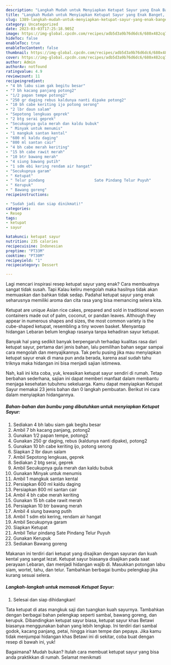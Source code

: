 ```yaml
---
description: "Langkah Mudah untuk Menyiapkan Ketupat Sayur yang Enak Banget, Buat Buka Puasa}"
title: "Langkah Mudah untuk Menyiapkan Ketupat Sayur yang Enak Banget, Buat Buka Puasa}"
slug: 1389-langkah-mudah-untuk-menyiapkan-ketupat-sayur-yang-enak-banget-buat-buka-puasa
category: Uncategorized
date: 2023-03-03T17:25:18.905Z
image: https://img-global.cpcdn.com/recipes/adb5d3a9b76d6dc6/680x482cq70/ketupat-sayur-foto-resep-utama.jpg
hideToc: false
enableToc: true
enableTocContent: false
thumbnail: https://img-global.cpcdn.com/recipes/adb5d3a9b76d6dc6/680x482cq70/ketupat-sayur-foto-resep-utama.jpg
cover: https://img-global.cpcdn.com/recipes/adb5d3a9b76d6dc6/680x482cq70/ketupat-sayur-foto-resep-utama.jpg
author: Admin
authorAv: notfound
ratingvalue: 4.9
reviewcount: 11
recipeingredient:
- "4 bh labu siam gak begitu besar"
- "7 bh kacang panjang potong2"
- "1/2 papan tempe potong2"
- "250 gr daging rebus kaldunya nanti dipake potong2"
- "10 bh cabe keriting ijo potong serong"
- "2 lbr daun salam"
- "Sepotong lengkuas geprek"
- "2 btg serai geprek"
- "Secukupnya gula merah dan kaldu bubuk"
- " Minyak untuk menumis"
- "1 mangkuk santan kental"
- "600 ml kaldu daging"
- "800 ml santan cair"
- "4 bh cabe merah keriting"
- "15 bh cabe rawit merah"
- "10 btr bawang merah"
- "4 siung bawang putih"
- "1 sdm ebi kering rendam air hangat"
- "Secukupnya garam"
- " Ketupat"
- " Telur pindang                      Sate Pindang Telur Puyuh"
- " Kerupuk"
- " Bawang goreng"
recipeinstructions:

- "Sudah jadi dan siap dinikmati!"
categories:
- Resep
tags:
- ketupat
- sayur

katakunci: ketupat sayur 
nutrition: 235 calories
recipecuisine: Indonesian
preptime: "PT33M"
cooktime: "PT30M"
recipeyield: "1"
recipecategory: Dessert

---
```



Lagi mencari inspirasi resep ketupat sayur yang enak? Cara membuatnya sangat tidak susah. Tapi Kalau keliru mengolah maka hasilnya tidak akan memuaskan dan bahkan tidak sedap. Padahal ketupat sayur yang enak seharusnya memiliki aroma dan cita rasa yang bisa memancing selera kita.


Ketupat are unique Asian rice cakes, prepared and sold in traditional woven containers made out of palm, coconut, or pandan leaves. Although they appear in numerous shapes and sizes, the most common variety is the cube-shaped ketupat, resembling a tiny woven basket. Menyantap hidangan Lebaran belum lengkap rasanya tanpa kehadiran sayur ketupat.

Banyak hal yang sedikit banyak berpengaruh terhadap kualitas rasa dari ketupat sayur, pertama dari jenis bahan, lalu pemilihan bahan segar sampai cara mengolah dan menyajikannya. Tak perlu pusing jika mau menyiapkan ketupat sayur enak di mana pun anda berada, karena asal sudah tahu triknya maka hidangan ini bisa menjadi sajian istimewa.


Nah, kali ini kita coba, yuk, kreasikan ketupat sayur sendiri di rumah. Tetap berbahan sederhana, sajian ini dapat memberi manfaat dalam membantu menjaga kesehatan tubuhmu sekeluarga. Kamu dapat menyiapkan Ketupat Sayur memakai 23 jenis bahan dan 0 langkah pembuatan. Berikut ini cara dalam menyiapkan hidangannya.

<!--inarticleads1-->

##### Bahan-bahan dan bumbu yang dibutuhkan untuk menyiapkan Ketupat Sayur:

1. Sediakan 4 bh labu siam gak begitu besar
1. Ambil 7 bh kacang panjang, potong2
1. Gunakan 1/2 papan tempe, potong2
1. Gunakan 250 gr daging, rebus (kaldunya nanti dipake), potong2
1. Gunakan 10 bh cabe keriting ijo, potong serong
1. Siapkan 2 lbr daun salam
1. Ambil Sepotong lengkuas, geprek
1. Sediakan 2 btg serai, geprek
1. Ambil Secukupnya gula merah dan kaldu bubuk
1. Gunakan  Minyak untuk menumis
1. Ambil 1 mangkuk santan kental
1. Persiapkan 600 ml kaldu daging
1. Persiapkan 800 ml santan cair
1. Ambil 4 bh cabe merah keriting
1. Gunakan 15 bh cabe rawit merah
1. Persiapkan 10 btr bawang merah
1. Ambil 4 siung bawang putih
1. Ambil 1 sdm ebi kering, rendam air hangat
1. Ambil Secukupnya garam
1. Siapkan  Ketupat
1. Ambil  Telur pindang                      Sate Pindang Telur Puyuh
1. Gunakan  Kerupuk
1. Sediakan  Bawang goreng


Makanan ini terdiri dari ketupat yang disajikan dengan sayuran dan kuah kental yang sangat lezat. Ketupat sayur biasanya disajikan pada saat perayaan Lebaran, dan menjadi hidangan wajib di. Masukkan potongan labu siam, wortel, tahu, dan telur. Tambahkan berbagai bumbu pelengkap jika kurang sesuai selera. 

<!--inarticleads2-->

##### Langkah-langkah untuk memasak Ketupat Sayur:


1. Selesai dan siap dihidangkan!

Tata ketupat di atas mangkuk saji dan tuangkan kuah sayurnya. Tambahkan dengan berbagai bahan pelengkap seperti sambal, bawang goreng, dan kerupuk. Dibandingkan ketupat sayur biasa, ketupat sayur khas Betawi biasanya menggunakan bahan yang lebih lengkap. Ini terdiri dari sambal godok, kacang panjang, petai, hingga irisan tempe dan pepaya. Jika kamu tidak menjumpai hidangan khas Betawi ini di sekitar, coba buat dengan resep di bawah ini, yuk! 

Bagaimana? Mudah bukan? Itulah cara membuat ketupat sayur yang bisa anda praktikkan di rumah. Selamat menikmati
